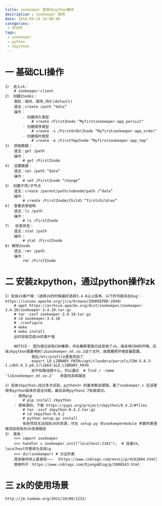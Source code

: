 ```yaml
---
title: zookeeper 使用与python模块
description : zookeeper 使用
date: 2018-09-24 16:00:00
categories:
 - 中间件
tags:
 - zookeeper
 - python
 - zkpython
---
```


# 一 基础CLI操作
	1） 进入zk：
		# zookeeper-client
	2） 创建Znodes：
		类别：临时，顺序,持久(default)
		语法：create /path “data”
		操作：
			· 创建持久类型
				# create /FirstZnode “Myfirstzookeeper-app_persist"
			· 创建顺序类型
				# create -s /FirstOrderZnode “Myfirstzookeeper-app_order"
			· 创建临时类型
				# create -e /FirstTmpZnode “Myfirstzookeeper-app_tmp"
	3)	获取数据：
		语法：get /path 
		操作：
			# get /FirstZnode
	4)	设置数据：
		语法：set /path “data”
		操作：
			# set /FirstZnode “change”
	5） 创建子项/子节点
		语法：create /parent/path/subnode/path /“data”
		操作：
			# create /FirstZnode/Child1 “firstchildren”
	6)	查看目录结构
		语法：ls /path
		操作：
			# ls /FirstZnode
	7）	检查状态：
		语法：stat /path
		操作：
			# stat /FirstZnode 
	8) 移除Znode
		语法：rmr /path
		操作：
			rmr /FirstZnode
  
# 二 安装zkpython，通过python操作zk
	1）安装zk客户端：（选择zk的时候最好选择3.4.6以上版本，以下的可能存在bug： https://issues.apache.org/jira/browse/ZOOKEEPER-2049）
		# wget https://archive.apache.org/dist/zookeeper/zookeeper-3.4.10/zookeeper-3.4.10.tar.gz
		# tar -zxvf zookeeper-3.4.10.tar.gz
		# cd zookeeper-3.4.10
		# ./configure
		# make 
		# make install
		此时安装完成zk的客户端

		NOTICE： 因为我已经有CDH集群，并在集群里面已经安装了zk，故采用CDH的环境。后续zkpython需要用到libzookeeper_mt.so.2这个文件，故需要把环境变量配置。
				我在/etc/profile里面添加了
				export LD_LIBRARY_PATH=/opt/cloudera/parcels/CDH-5.8.3-1.cdh5.8.3.p0.2/lib64:$LD_LIBRARY_PATH
				如不知路径是什么，可以通过  # find / -name 'libzookeeper_mt.so.2'   来查找具体路径

	2）安装zkpython,经过多次试验，python3+ 的基本都会报错，看了zookeeper.c 应该是很多python版本的语法问题，最后采用python2.7安装成功。
		· 使用pip
			# pip install zkpython
		· 使用源码，下载 https://pypi.org/project/zkpython/0.4.2/#files
			# tar -zxvf zkpython-0.4.2.tar.gz
			# cd zkpython-0.4.2
			# python setup.py install
			有些项目无法找到zk的资源，可在 setup.py 的zookeepermodule 参数列表里面添加现有的zk资源路径
	3） 使用：
		>>> import zookeeper
		>>> handler = zookeeper.init("localhost:2181");  # 连接zk，localhost可更改为具体ip
		>>> dir(zookeeper) # 方法列表
		其他操作网上查查啦~~~ （https://www.cnblogs.com/msnsj/p/4242604.html）
		使用列子：https://www.cnblogs.com/DjangoBlog/p/3808543.html

# 三 zk的使用场景
	
	http://jm.taobao.org/2011/10/08/1232/
